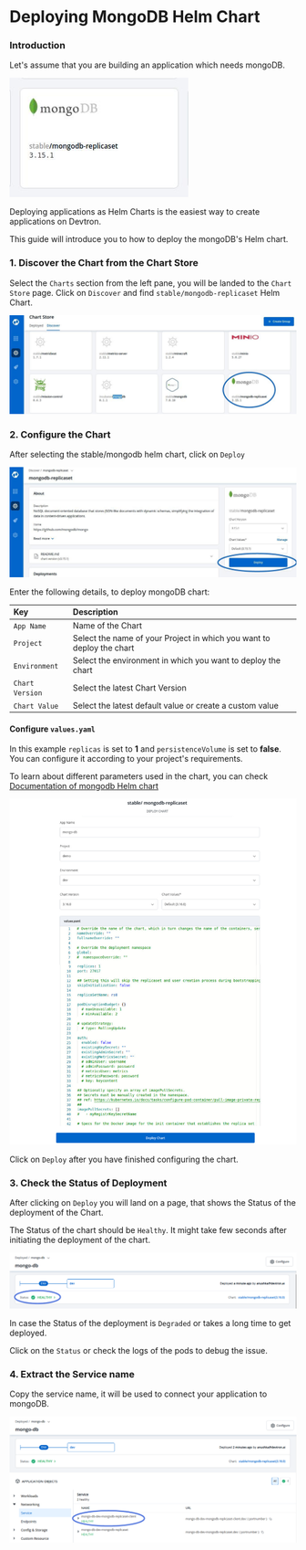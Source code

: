 # Deploying MongoDB Helm Chart

### Introduction

Let's assume that you are building an application which needs mongoDB.

![](../../.gitbook/assets/mongo.jpg)

Deploying applications as Helm Charts is the easiest way to create applications on Devtron.

This guide will introduce you to how to deploy the mongoDB's Helm chart.

### 1. Discover the Chart from the Chart Store

Select the `Charts` section from the left pane, you will be landed to the `Chart Store` page. Click on `Discover` and find `stable/mongodb-replicaset` Helm Chart.

![](../../.gitbook/assets/first.jpg)

### 2. Configure the Chart

After selecting the stable/mongodb helm chart, click on `Deploy`

![](../../.gitbook/assets/second.jpg)

Enter the following details, to deploy mongoDB chart:

| Key | Description |
| :--- | :--- |
| `App Name` | Name of the Chart |
| `Project` | Select the name of your Project in which you want to deploy the chart |
| `Environment` | Select the environment in which you want to deploy the chart |
| `Chart Version` | Select the latest Chart Version |
| `Chart Value` | Select the latest default value or create a custom value |

#### Configure `values.yaml`

In this example `replicas` is set to **1** and `persistenceVolume` is set to **false**. You can configure it according to your project's requirements.

To learn about different parameters used in the chart, you can check [Documentation of mongodb Helm chart](https://hub.helm.sh/charts/bitnami/mongodb)

![](../../.gitbook/assets/mongo1.jpg)

Click on `Deploy` after you have finished configuring the chart.

### 3. Check the Status of Deployment

After clicking on `Deploy` you will land on a page, that shows the Status of the deployment of the Chart.

The Status of the chart should be `Healthy`. It might take few seconds after initiating the deployment of the chart.

![](../../.gitbook/assets/mongo4.png)

In case the Status of the deployment is `Degraded` or takes a long time to get deployed.

Click on the `Status` or check the logs of the pods to debug the issue.

### 4. Extract the Service name

Copy the service name, it will be used to connect your application to mongoDB.

![](../../.gitbook/assets/mongo6.png)



